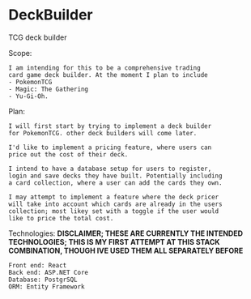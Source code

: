 # DeckBuilder
 TCG deck builder

Scope:
```
I am intending for this to be a comprehensive trading 
card game deck builder. At the moment I plan to include 
- PokemonTCG 
- Magic: The Gathering
- Yu-Gi-Oh. 
```

Plan:
```
I will first start by trying to implement a deck builder 
for PokemonTCG. other deck builders will come later.

I'd like to implement a pricing feature, where users can 
price out the cost of their deck.

I intend to have a database setup for users to register, 
login and save decks they have built. Potentially including 
a card collection, where a user can add the cards they own.

I may attempt to implement a feature where the deck pricer 
will take into account which cards are already in the users 
collection; most likey set with a toggle if the user would 
like to price the total cost.
```

Technologies:
  **DISCLAIMER; THESE ARE CURRENTLY THE INTENDED TECHNOLOGIES; THIS IS MY FIRST ATTEMPT AT THIS STACK COMBINATION, THOUGH IVE USED THEM ALL SEPARATELY BEFORE**

```
Front end: React
Back end: ASP.NET Core
Database: PostgrSQL
ORM: Entity Framework
```
